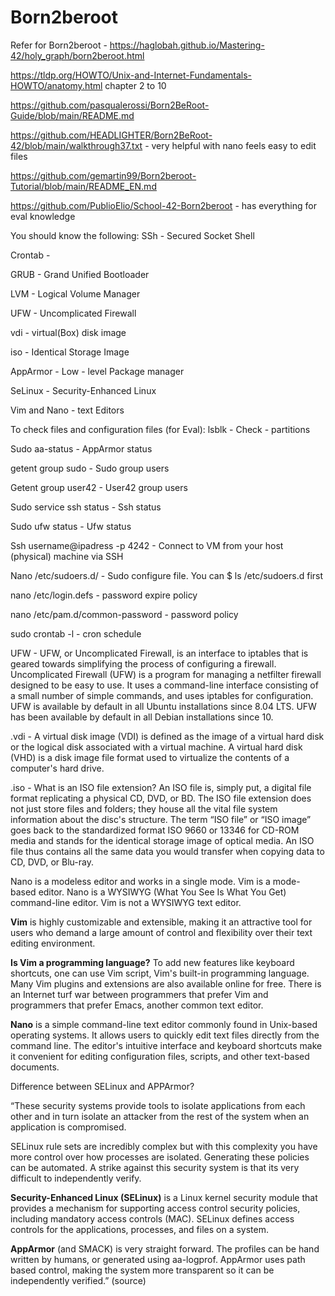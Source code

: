 # Born2beroot

Refer for Born2beroot - https://haglobah.github.io/Mastering-42/holy_graph/born2beroot.html 


https://tldp.org/HOWTO/Unix-and-Internet-Fundamentals-HOWTO/anatomy.html chapter 2 to 10

https://github.com/pasqualerossi/Born2BeRoot-Guide/blob/main/README.md 

https://github.com/HEADLIGHTER/Born2BeRoot-42/blob/main/walkthrough37.txt - very helpful with nano feels easy to edit files

https://github.com/gemartin99/Born2beroot-Tutorial/blob/main/README_EN.md

https://github.com/PublioElio/School-42-Born2beroot - has everything for eval knowledge


  You should know the following:
SSh - Secured Socket Shell

Crontab -

GRUB - Grand Unified Bootloader

LVM - Logical Volume Manager

UFW - Uncomplicated Firewall

vdi - virtual(Box) disk image

iso - Identical Storage Image

AppArmor - Low - level Package manager

SeLinux - Security-Enhanced Linux

Vim and Nano - text Editors


To check files and configuration files (for Eval):
  lsblk - Check - partitions

  Sudo aa-status - AppArmor status
  
  getent group sudo - Sudo group users
  
  Getent group user42 - User42 group users
  
  Sudo service ssh status - Ssh status
  
  Sudo ufw status - Ufw status
  
  Ssh username@ipadress -p 4242 - Connect to VM from your host (physical) machine via SSH
  
  Nano /etc/sudoers.d/<filename> - Sudo configure file. You can $ ls /etc/sudoers.d first
  
  nano /etc/login.defs - password expire policy
  
  nano /etc/pam.d/common-password - password policy
  
  sudo crontab -l - cron schedule

UFW - UFW, or Uncomplicated Firewall, is an interface to iptables that is geared towards simplifying the process of configuring a firewall.
Uncomplicated Firewall (UFW) is a program for managing a netfilter firewall designed to be easy to use. It uses a command-line interface consisting of a small number of simple commands, and uses iptables for configuration. UFW is available by default in all Ubuntu installations since 8.04 LTS. UFW has been available by default in all Debian installations since 10.

.vdi - A virtual disk image (VDI) is defined as the image of a virtual hard disk or the logical disk associated with a virtual machine. A virtual hard disk (VHD) is a disk image file format used to virtualize the contents of a computer's hard drive.

.iso - What is an ISO file extension? An ISO file is, simply put, a digital file format replicating a physical CD, DVD, or BD. The ISO file extension does not just store files and folders; they house all the vital file system information about the disc's structure.
The term “ISO file” or “ISO image” goes back to the standardized format ISO 9660 or 13346 for CD-ROM media and stands for the identical storage image of optical media. An ISO file thus contains all the same data you would transfer when copying data to CD, DVD, or Blu-ray.

Nano is a modeless editor and works in a single mode. Vim is a mode-based editor. Nano is a WYSIWYG (What You See Is What You Get) command-line editor. Vim is not a WYSIWYG text editor.

**Vim** is highly customizable and extensible, making it an attractive tool for users who demand a large amount of control and flexibility over their text editing environment. 

**Is Vim a programming language?**
To add new features like keyboard shortcuts, one can use Vim script, Vim's built-in programming language. Many Vim plugins and extensions are also available online for free. There is an Internet turf war between programmers that prefer Vim and programmers that prefer Emacs, another common text editor.

**Nano** is a simple command-line text editor commonly found in Unix-based operating systems. It allows users to quickly edit text files directly from the command line. The editor's intuitive interface and keyboard shortcuts make it convenient for editing configuration files, scripts, and other text-based documents.


Difference between SELinux and APPArmor?

“These security systems provide tools to isolate applications from each other and in turn isolate an attacker from the rest of the system when an application is compromised.

SELinux rule sets are incredibly complex but with this complexity you have more control over how processes are isolated. Generating these policies can be automated. A strike against this security system is that its very difficult to independently verify.

**Security-Enhanced Linux (SELinux)** is a Linux kernel security module that provides a mechanism for supporting access control security policies, including mandatory access controls (MAC). SELinux defines access controls for the applications, processes, and files on a system.

**AppArmor** (and SMACK) is very straight forward. The profiles can be hand written by humans, or generated using aa-logprof. AppArmor uses path based control, making the system more transparent so it can be independently verified.” (source)
